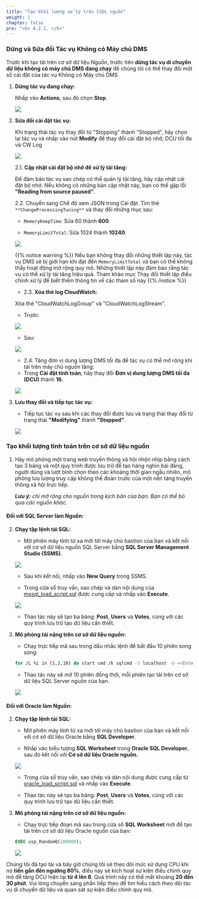 ```yaml
---
title: "Tạo khối lượng xử lý trên CSDL nguồn"
weight: 1
chapter: false
pre: "<b> 4.2.1. </b>"
---
```


### Dừng và Sửa đổi Tác vụ Không có Máy chủ DMS

Trước khi tạo tải trên cơ sở dữ liệu Nguồn, trước tiên **dừng tác vụ di chuyển dữ liệu không có máy chủ DMS đang chạy** để chúng tôi có thể thay đổi một số cài đặt của tác vụ Không có Máy chủ DMS

1. **Dừng tác vụ đang chạy:**

    Nhấp vào **Actions**, sau đó chọn **Stop**.

    ![](/images/4/2/1/0001.png?width=80pc)

2. **Sửa đổi cài đặt tác vụ:**

    Khi trạng thái tác vụ thay đổi từ "Stopping" thành "Stopped", hãy chọn lại tác vụ và nhấp vào nút **Modify** để thay đổi cài đặt bộ nhớ, DCU tối đa và CW Log

    ![](/images/4/2/1/0002.png?width=80pc)

    2.1. **Cập nhật cài đặt bộ nhớ để xử lý tải tăng:**

    Để đảm bảo tác vụ sao chép có thể quản lý tải tăng, hãy cập nhật cài đặt bộ nhớ. Nếu không có những bản cập nhật này, bạn có thể gặp lỗi **"Reading from source paused"**.

    2.2. Chuyển sang Chế độ xem JSON trong Cài đặt. Tìm thẻ `**ChangeProcessingTuning**` và thay đổi những mục sau:

    - `MemoryKeepTime`: Sửa 60 thành **600**.

    - `MemoryLimitTotal`: Sửa 1024 thành **10240**.

    ![](/images/4/2/1/0003.png?width=80pc)

    {{% notice warning %}}
    Nếu bạn không thay đổi những thiết lập này, tác vụ DMS sẽ bị giới hạn khi đạt đến `MemoryLimitTotal` và bạn có thể không thấy hoạt động mở rộng quy mô. Những thiết lập này đảm bảo rằng tác vụ có thể xử lý tải tăng hiệu quả. Tham khảo mục Thay đổi thiết lập điều chỉnh xử lý để biết thêm thông tin về các tham số này
    {{% /notice %}}

    * 2.3. **Xóa thẻ log CloudWatch:**

    Xóa thẻ "CloudWatchLogGroup" và "CloudWatchLogStream".

    - Trước:

    ![](/images/4/2/1/0004.png?width=80pc)

    - Sau:

    ![](/images/4/2/1/0005.png?width=80pc)

    * 2.4. Tăng đơn vị dung lượng DMS tối đa để tác vụ có thể mở rộng khi tải trên máy chủ nguồn tăng:

    - Trong **Cài đặt tính toán**, hãy thay đổi **Đơn vị dung lượng DMS tối đa (DCU)** thành **16**.

    ![](/images/4/2/1/0006.png?width=80pc)

3. **Lưu thay đổi và tiếp tục tác vụ:**

    - Tiếp tục tác vụ sau khi các thay đổi được lưu và trạng thái thay đổi từ trạng thái **"Modifying"** thành **"Stopped"**.

    ![](/images/4/2/1/0007.png?width=80pc)

### Tạo khối lượng tính toán trên cơ sở dữ liệu nguồn

1. Hãy mô phỏng một trang web truyền thông xã hội nhộn nhịp bằng cách tạo 3 bảng và một quy trình được lưu trữ để tạo hàng nghìn bài đăng, người dùng và lượt bình chọn theo các khoảng thời gian ngẫu nhiên, mô phỏng lưu lượng truy cập không thể đoán trước của một nền tảng truyền thông xã hội trực tiếp.

    _**Lưu ý:** chỉ mở rộng cho nguồn trong kịch bản của bạn. Bạn có thể bỏ qua các nguồn khác._

#### Đối với SQL Server làm Nguồn:

2. **Chạy tập lệnh tải SQL:**

    - Mở phiên máy tính từ xa mới tới máy chủ bastion của bạn và kết nối với cơ sở dữ liệu nguồn SQL Server bằng **SQL Server Management Studio (SSMS)**.

    ![](/images/4/2/1/0010.png?width=80pc)

    - Sau khi kết nối, nhấp vào **New Query** trong SSMS.

    - Trong cửa sổ truy vấn, sao chép và dán nội dung của [mssql_load_script.sql](/workloads/mssql_load_script.sql) được cung cấp và nhấp vào **Execute**.

    ![](/images/4/2/1/0011.png?width=80pc)

    - Thao tác này sẽ tạo ba bảng: **Post**, **Users** và **Votes**, cùng với các quy trình lưu trữ tạo dữ liệu cần thiết.

3. **Mô phỏng tải nặng trên cơ sở dữ liệu nguồn:**

    - Chạy trực tiếp mã sau trong dấu nhắc lệnh để bắt đầu 10 phiên song song:

    ```bash
    for /L %i in (1,1,10) do start cmd /k sqlcmd -S localhost -U <<Enter Username>> -P <<Enter Password>> -Q "USE dms_sample; EXEC usp_RandomQ 100000;"
    ```

    - Thao tác này sẽ mở 10 phiên đồng thời, mỗi phiên tạo tải trên cơ sở dữ liệu SQL Server nguồn của bạn.

    ![](/images/4/2/1/0012.png?width=80pc)

#### Đối với Oracle làm Nguồn:

2. **Chạy tập lệnh tải SQL:**

    - Mở phiên máy tính từ xa mới tới máy chủ bastion của bạn và kết nối với cơ sở dữ liệu Oracle bằng **SQL Developer**.

    - Nhấp vào biểu tượng **SQL Worksheet** trong **Oracle SQL Developer**, sau đó kết nối với **Cơ sở dữ liệu Oracle nguồn.**

    ![](/images/4/2/1/0008.png?width=80pc)

    - Trong cửa sổ truy vấn, sao chép và dán nội dung được cung cấp từ [oracle_load_script.sql](/workloads/oracle_load_script.sql) và nhấp vào **Execute**.

    - Thao tác này sẽ tạo ba bảng: **Post**, **Users** và **Votes**, cùng với các quy trình lưu trữ tạo dữ liệu cần thiết.

3. **Mô phỏng tải nặng trên cơ sở dữ liệu nguồn:**

    - Chạy trực tiếp đoạn mã sau trong cửa sổ **SQL Worksheet** mới để tạo tải trên cơ sở dữ liệu Oracle nguồn của bạn:

    ```sql
    EXEC usp_RandomQ(100000);
    ```

    ![](/images/4/2/1/0009.png?width=80pc)

Chúng tôi đã tạo tải và bây giờ chúng tôi sẽ theo dõi mức sử dụng CPU khi nó **tiến gần đến ngưỡng 80%**, điều này sẽ kích hoạt sự kiện điều chỉnh quy mô để tăng DCU hiện tại **từ 4 lên 8**. Quá trình này có thể mất khoảng **20 đến 30 phút**. Vui lòng chuyển sang phần tiếp theo để tìm hiểu cách theo dõi tác vụ di chuyển dữ liệu và quan sát sự kiện điều chỉnh quy mô.